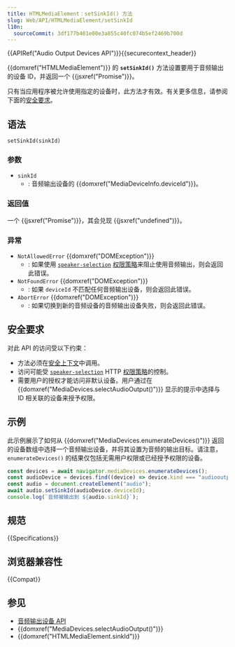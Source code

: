 ```yaml
---
title: HTMLMediaElement：setSinkId() 方法
slug: Web/API/HTMLMediaElement/setSinkId
l10n:
  sourceCommit: 3df177b401e00e3a855c40fc074b5ef2469b700d
---
```


{{APIRef("Audio Output Devices API")}}{{securecontext_header}}

{{domxref("HTMLMediaElement")}} 的 **`setSinkId()`** 方法设置要用于音频输出的设备 ID，并返回一个 {{jsxref("Promise")}}。

只有当应用程序被允许使用指定的设备时，此方法才有效。有关更多信息，请参阅下面的[安全要求](#安全要求)。

## 语法

```js-nolint
setSinkId(sinkId)
```

### 参数

- `sinkId`
  - : 音频输出设备的 {{domxref("MediaDeviceInfo.deviceId")}}。

### 返回值

一个 {{jsxref("Promise")}}，其会兑现 {{jsxref("undefined")}}。

### 异常

- `NotAllowedError` {{domxref("DOMException")}}
  - : 如果使用 [`speaker-selection`](/zh-CN/docs/Web/HTTP/Headers/Permissions-Policy/speaker-selection) [权限策略](/zh-CN/docs/Web/HTTP/Permissions_Policy)来阻止使用音频输出，则会返回此错误。
- `NotFoundError` {{domxref("DOMException")}}
  - : 如果 `deviceId` 不匹配任何音频输出设备，则会返回此错误。
- `AbortError` {{domxref("DOMException")}}
  - : 如果切换到新的音频设备的音频输出设备失败，则会返回此错误。

## 安全要求

对此 API 的访问受以下约束：

- 方法必须在[安全上下文](/zh-CN/docs/Web/Security/Secure_Contexts)中调用。
- 访问可能受 [`speaker-selection`](/zh-CN/docs/Web/HTTP/Headers/Permissions-Policy/speaker-selection) HTTP [权限策略](/zh-CN/docs/Web/HTTP/Permissions_Policy)的控制。
- 需要用户的授权才能访问非默认设备。用户通过在 {{domxref("MediaDevices.selectAudioOutput()")}} 显示的提示中选择与 ID 相关联的设备来授予权限。

## 示例

此示例展示了如何从 {{domxref("MediaDevices.enumerateDevices()")}} 返回的设备数组中选择一个音频输出设备，并将其设置为音频的输出目标。请注意，`enumerateDevices()` 的结果仅包括无需用户权限或已经授予权限的设备。

```js
const devices = await navigator.mediaDevices.enumerateDevices();
const audioDevice = devices.find((device) => device.kind === "audiooutput");
const audio = document.createElement("audio");
await audio.setSinkId(audioDevice.deviceId);
console.log(`音频被输出到 ${audio.sinkId}`);
```

## 规范

{{Specifications}}

## 浏览器兼容性

{{Compat}}

## 参见

- [音频输出设备 API](/zh-CN/docs/Web/API/Audio_Output_Devices_API)
- {{domxref("MediaDevices.selectAudioOutput()")}}
- {{domxref("HTMLMediaElement.sinkId")}}
